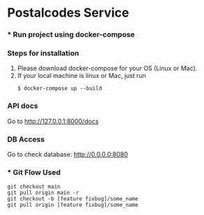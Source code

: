 # Postalcodes Service


### * Run project using docker-compose
### Steps for installation

1. Please download docker-compose for your OS (Linux or Mac).
2. If your local machine is linux or Mac, just run
    ```
    $ docker-compose up --build
    ```
   
### API docs
Go to <a href="http://127.0.0.1:8000/docs" class="external-link" target="_blank"> http://127.0.0.1:8000/docs </a>

### DB Access
Go to check database: <a href="http://0.0.0.0:8080/" class="external-link" target="_blank"> http://0.0.0.0:8080 </a>
 
### * Git Flow Used
```
git checkout main
git pull origin main -r
git checkout -b [feature fixbug]/some_name
git pull origin [feature fixbug]/some_name
```
